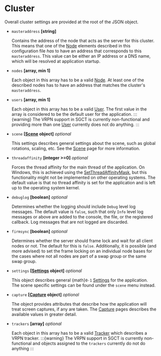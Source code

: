 # Cluster
Overall cluster settings are provided at the root of the JSON object.

- `masteraddress` **[string]**

  Contains the address of the node that acts as the server for this cluster. This means that one of the [Node](node) elements described in this configuration file *has* to have an address that corresponds to this `masteraddress`. This value can be either an IP address or a DNS name, which will be resolved at application startup.

- `nodes` **[array, min 1]**

  Each object in this array has to be a valid [Node](node). At least one of the described nodes has to have an address that matches the cluster's `masteraddress`.

- `users` **[array, min 1]**

  Each object in this array has to be a valid [User](user). The first value in the array is considered to be the default user for the application.
  :::{warning}
  The VRPN support in SGCT is currently non-functional and providing more than one [User](user) currently does not do anything.
  :::

- `scene` **[[Scene](scene) object]** _optional_

  This settings describes general settings about the scene, such as global rotations, scaling, etc. See the [Scene](scene) page for more information.


- `threadaffinity` **[integer >=0]** _optional_

  Forces the thread affinity for the main thread of the application. On Windows, this is achieved using the [SetThreadAffinityMask](https://docs.microsoft.com/en-us/windows/win32/api/winbase/nf-winbase-setthreadaffinitymask), but this functionality might not be implemented on other operating systems. The default value is that no thread affinity is set for the application and is left up to the operating system kernel.

- `debuglog` **[boolean]** _optional_

  Determines whether the logging should include `Debug` level log messages. The default value is `false`, such that only `Info` level log messages or above are added to the console, the file, or the registered callback. Log messages that are not logged are discarded.

- `firmsync` **[boolean]** _optional_

  Determines whether the server should frame lock and wait for all client nodes or not. The default for this is `false`. Additionally, it is possible (and more advised) to set the frame locking on an individual node bases for the cases where not all nodes are part of a swap group or the same swap group.

- `settings` **[[Settings](settings) object]** _optional_

  This object describes general {math}`0-1` [Settings](settings) for the application. The scene specific settings can be found under the `scene` menu instead.

- `capture` **[[Capture](capture) object]** _optional_

  The object provides attributes that describe how the application will treat screen captures, if any are taken. The  [Capture](capture) pages describes the available values in greater detail.

- `trackers` **[array]** _optional_

  Each object in this array has to be a valid [Tracker](tracker) which describes a VRPN tracker.
  :::{warning}
  The VRPN support in SGCT is currently non-functional and objects assigned to the `trackers` currently do not do anything
  :::

